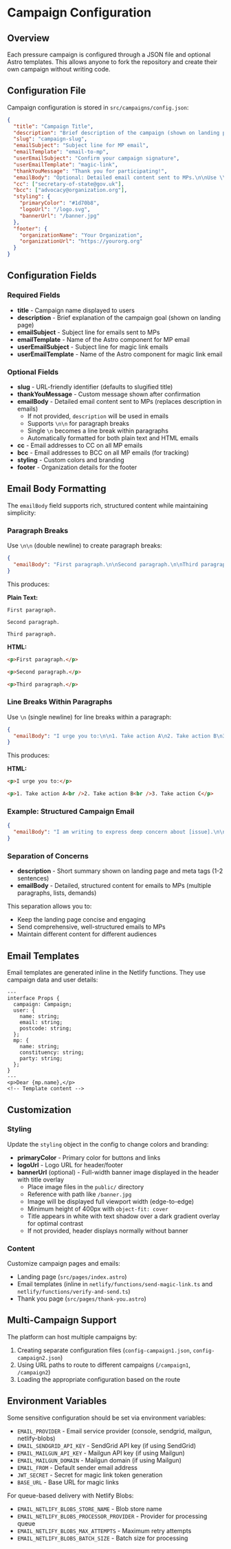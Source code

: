 # Campaign Configuration

## Overview

Each pressure campaign is configured through a JSON file and optional Astro templates. This allows anyone to fork the repository and create their own campaign without writing code.

## Configuration File

Campaign configuration is stored in `src/campaigns/config.json`:

```json
{
  "title": "Campaign Title",
  "description": "Brief description of the campaign (shown on landing page)",
  "slug": "campaign-slug",
  "emailSubject": "Subject line for MP email",
  "emailTemplate": "email-to-mp",
  "userEmailSubject": "Confirm your campaign signature",
  "userEmailTemplate": "magic-link",
  "thankYouMessage": "Thank you for participating!",
  "emailBody": "Optional: Detailed email content sent to MPs.\n\nUse \\n\\n for paragraph breaks.\n\nIf not provided, the description field will be used instead.",
  "cc": ["secretary-of-state@gov.uk"],
  "bcc": ["advocacy@organization.org"],
  "styling": {
    "primaryColor": "#1d70b8",
    "logoUrl": "/logo.svg",
    "bannerUrl": "/banner.jpg"
  },
  "footer": {
    "organizationName": "Your Organization",
    "organizationUrl": "https://yourorg.org"
  }
}
```

## Configuration Fields

### Required Fields

- **title** - Campaign name displayed to users
- **description** - Brief explanation of the campaign goal (shown on landing page)
- **emailSubject** - Subject line for emails sent to MPs
- **emailTemplate** - Name of the Astro component for MP email
- **userEmailSubject** - Subject line for magic link emails
- **userEmailTemplate** - Name of the Astro component for magic link email

### Optional Fields

- **slug** - URL-friendly identifier (defaults to slugified title)
- **thankYouMessage** - Custom message shown after confirmation
- **emailBody** - Detailed email content sent to MPs (replaces description in emails)
  - If not provided, `description` will be used in emails
  - Supports `\n\n` for paragraph breaks
  - Single `\n` becomes a line break within paragraphs
  - Automatically formatted for both plain text and HTML emails
- **cc** - Email addresses to CC on all MP emails
- **bcc** - Email addresses to BCC on all MP emails (for tracking)
- **styling** - Custom colors and branding
- **footer** - Organization details for the footer

## Email Body Formatting

The `emailBody` field supports rich, structured content while maintaining simplicity:

### Paragraph Breaks

Use `\n\n` (double newline) to create paragraph breaks:

```json
{
  "emailBody": "First paragraph.\n\nSecond paragraph.\n\nThird paragraph."
}
```

This produces:

**Plain Text:**

```
First paragraph.

Second paragraph.

Third paragraph.
```

**HTML:**

```html
<p>First paragraph.</p>

<p>Second paragraph.</p>

<p>Third paragraph.</p>
```

### Line Breaks Within Paragraphs

Use `\n` (single newline) for line breaks within a paragraph:

```json
{
  "emailBody": "I urge you to:\n\n1. Take action A\n2. Take action B\n3. Take action C"
}
```

This produces:

**HTML:**

```html
<p>I urge you to:</p>

<p>1. Take action A<br />2. Take action B<br />3. Take action C</p>
```

### Example: Structured Campaign Email

```json
{
  "emailBody": "I am writing to express deep concern about [issue].\n\nThe situation requires urgent action because:\n\n1. Reason one\n2. Reason two\n3. Reason three\n\nI am urging you to:\n\n1. Support immediate action on X\n2. Press ministers to implement Y\n3. Publicly call for Z\n\nPlease confirm what actions you will take."
}
```

### Separation of Concerns

- **description** - Short summary shown on landing page and meta tags (1-2 sentences)
- **emailBody** - Detailed, structured content for emails to MPs (multiple paragraphs, lists, demands)

This separation allows you to:

- Keep the landing page concise and engaging
- Send comprehensive, well-structured emails to MPs
- Maintain different content for different audiences

## Email Templates

Email templates are generated inline in the Netlify functions. They use campaign data and user details:

```astro
---
interface Props {
  campaign: Campaign;
  user: {
    name: string;
    email: string;
    postcode: string;
  };
  mp: {
    name: string;
    constituency: string;
    party: string;
  };
}
---
<p>Dear {mp.name},</p>
<!-- Template content -->
```

## Customization

### Styling

Update the `styling` object in the config to change colors and branding:

- **primaryColor** - Primary color for buttons and links
- **logoUrl** - Logo URL for header/footer
- **bannerUrl** (optional) - Full-width banner image displayed in the header with title overlay
  - Place image files in the `public/` directory
  - Reference with path like `/banner.jpg`
  - Image will be displayed full viewport width (edge-to-edge)
  - Minimum height of 400px with `object-fit: cover`
  - Title appears in white with text shadow over a dark gradient overlay for optimal contrast
  - If not provided, header displays normally without banner

### Content

Customize campaign pages and emails:

- Landing page (`src/pages/index.astro`)
- Email templates (inline in `netlify/functions/send-magic-link.ts` and `netlify/functions/verify-and-send.ts`)
- Thank you page (`src/pages/thank-you.astro`)

## Multi-Campaign Support

The platform can host multiple campaigns by:

1. Creating separate configuration files (`config-campaign1.json`, `config-campaign2.json`)
2. Using URL paths to route to different campaigns (`/campaign1`, `/campaign2`)
3. Loading the appropriate configuration based on the route

## Environment Variables

Some sensitive configuration should be set via environment variables:

- `EMAIL_PROVIDER` - Email service provider (console, sendgrid, mailgun, netlify-blobs)
- `EMAIL_SENDGRID_API_KEY` - SendGrid API key (if using SendGrid)
- `EMAIL_MAILGUN_API_KEY` - Mailgun API key (if using Mailgun)
- `EMAIL_MAILGUN_DOMAIN` - Mailgun domain (if using Mailgun)
- `EMAIL_FROM` - Default sender email address
- `JWT_SECRET` - Secret for magic link token generation
- `BASE_URL` - Base URL for magic links

For queue-based delivery with Netlify Blobs:

- `EMAIL_NETLIFY_BLOBS_STORE_NAME` - Blob store name
- `EMAIL_NETLIFY_BLOBS_PROCESSOR_PROVIDER` - Provider for processing queue
- `EMAIL_NETLIFY_BLOBS_MAX_ATTEMPTS` - Maximum retry attempts
- `EMAIL_NETLIFY_BLOBS_BATCH_SIZE` - Batch size for processing
